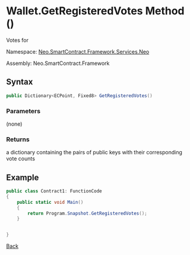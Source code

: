 # Wallet.GetRegisteredVotes Method ()

Votes for 

Namespace: [Neo.SmartContract.Framework.Services.Neo](../../neo.md)

Assembly: Neo.SmartContract.Framework

## Syntax

```c#
public Dictionary<ECPoint, Fixed8> GetRegisteredVotes()
```

### Parameters

(none)

### Returns

a dictionary containing the pairs of public keys with their corresponding vote counts

## Example

```c#
public class Contract1: FunctionCode
{
	public static void Main()
	{
		return Program.Snapshot.GetRegisteredVotes();
	}


}
```


[Back](../Voting.md)